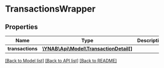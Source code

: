 # TransactionsWrapper

## Properties
Name | Type | Description | Notes
------------ | ------------- | ------------- | -------------
**transactions** | [**\YNAB\Api\Model\TransactionDetail[]**](TransactionDetail.md) |  | 

[[Back to Model list]](../README.md#documentation-for-models) [[Back to API list]](../README.md#documentation-for-api-endpoints) [[Back to README]](../README.md)


